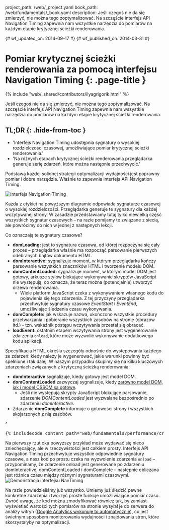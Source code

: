project_path: /web/_project.yaml
book_path: /web/fundamentals/_book.yaml
description: Jeśli czegoś nie da się zmierzyć, nie można tego zoptymalizować. Na szczęście interfejs API Navigation Timing zapewnia nam wszystkie narzędzia do pomiarów na każdym etapie krytycznej ścieżki renderowania.


{# wf_updated_on: 2014-09-17 #}
{# wf_published_on: 2014-03-31 #}

# Pomiar krytycznej ścieżki renderowania za pomocą interfejsu Navigation Timing {: .page-title }

{% include "web/_shared/contributors/ilyagrigorik.html" %}


Jeśli czegoś nie da się zmierzyć, nie można tego zoptymalizować. Na szczęście interfejs API Navigation Timing zapewnia nam wszystkie narzędzia do pomiarów na każdym etapie krytycznej ścieżki renderowania.


## TL;DR {: .hide-from-toc }
- 'Interfejs Navigation Timing udostępnia sygnatury o wysokiej rozdzielczości czasowej, umożliwiające pomiar krytycznej ścieżki renderowania.'
- 'Na różnych etapach krytycznej ścieżki renderowania przeglądarka generuje serię zdarzeń, które można następnie przechwycić.'


Podstawą każdej solidnej strategii optymalizacji wydajności jest poprawny pomiar i dobre narzędzia. Właśnie to zapewnia interfejs API Navigation Timing.

<img src="images/dom-navtiming.png" class="center" alt="Interfejs Navigation Timing">

Każda z etykiet na powyższym diagramie odpowiada sygnaturze czasowej o wysokiej rozdzielczości. Przeglądarka generuje te sygnatury dla każdej wczytywanej strony. W zasadzie przedstawiamy tutaj tylko niewielką część wszystkich sygnatur czasowych &ndash; na razie pomijamy te związane z siecią, ale powrócimy do nich w jednej z następnych lekcji.

Co oznaczają te sygnatury czasowe?

* **domLoading:** jest to sygnatura czasowa, od której rozpoczyna się cały proces &ndash; przeglądarka właśnie ma rozpocząć parsowanie pierwszych odebranych bajtów dokumentu
  HTML.
* **domInteractive:** sygnalizuje moment, w którym przeglądarka kończy parsowanie wszystkich znaczników HTML i tworzenie modelu DOM.
* **domContentLoaded:** sygnalizuje moment, w którym model DOM jest gotowy, arkusze stylów blokujące wykonywanie skryptów JavaScript nie występują, co oznacza, że teraz można (potencjalnie) utworzyć drzewo renderowania.
    * Wiele platform JavaScript czeka z wykonywaniem własnego kodu do pojawienia się tego zdarzenia. Z tej przyczyny przeglądarka przechwytuje sygnatury czasowe _EventStart_ i _EventEnd_, umożliwiając śledzenia czasu wykonywania.
* **domComplete:** jak wskazuje nazwa, ukończono wszystkie procedury przetwarzania i pobieranie wszystkich zasobów na stronie (obrazów itd.) - tzn. wskaźnik postępu wczytywania przestał się obracać.
* **loadEvent:** ostatnim etapem wczytywania strony jest wygenerowanie zdarzenia `onload`, które może wyzwolić wykonywanie dodatkowego kodu aplikacji.

Specyfikacja HTML określa szczegóły odnośnie do występowania każdego ze zdarzeń: kiedy należy je wygenerować, jakie warunki powinny być spełnione i tak dalej. W naszym przypadku skupimy się na kilku kluczowych zdarzeniach związanych z krytyczną ścieżką renderowania:

* **domInteractive** sygnalizuje, kiedy gotowy jest model DOM.
* **domContentLoaded** zazwyczaj sygnalizuje, kiedy [zarówno model DOM, jak i model CSSOM są gotowe](http://calendar.perfplanet.com/2012/deciphering-the-critical-rendering-path/).
    * Jeśli nie występują skrypty JavaScript blokujące parsowanie, zdarzenie _DOMContentLoaded_ jest wyzwalane bezpośrednio po zdarzeniu _domInteractive_.
* Zdarzenie **domComplete** informuje o gotowości strony i wszystkich skojarzonych z nią zasobów.

^

<pre class="prettyprint">
{% includecode content_path="web/fundamentals/performance/critical-rendering-path/_code/measure_crp.html" region_tag="full"   adjust_indentation="auto" %}
</pre>

Na pierwszy rzut oka powyższy przykład może wydawać się nieco zniechęcający, ale w rzeczywistości jest całkiem prosty. Interfejs API Navigation Timing przechwytuje wszystkie odpowiednie sygnatury czasowe, a nasz kod po prostu czeka na wyzwolenie zdarzenia `onload` &ndash; przypominamy, że zdarzenie onload jest generowane po zdarzeniu domInteractive, domContentLoaded i domComplete &ndash; następnie obliczana jest różnica czasu między różnymi sygnaturami czasowymi.
<img src="images/device-navtiming-small.png" class="center" alt="Demonstracja interfejsu NavTiming">

Na razie powiedzieliśmy już wszystko. Umiemy już śledzić pewne konkretne zdarzenia i tworzyć proste funkcje umożliwiające pomiar czasu. Zwróć uwagę, że kod można zmodyfikować również tak, by zamiast wyświetlać wartości tych pomiarów na stronie wysyłał je do serwera do analizy witryn ([Google Analytics wykonuje to automatycznie](https://support.google.com/analytics/answer/1205784?hl=en)), co jest świetnym sposobem monitorowania wydajności i znajdowania stron, które skorzystałyby na optymalizacji.



